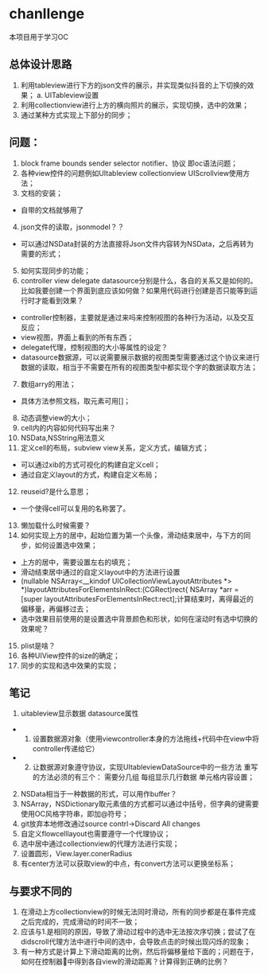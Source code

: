 # chanllenge

本项目用于学习OC
## 总体设计思路
1. 利用tableview进行下方的json文件的展示，并实现类似抖音的上下切换的效果；
    a. UITableview设置
2. 利用collectionview进行上方的横向照片的展示，实现切换，选中的效果；
3. 通过某种方式实现上下部分的同步；

## 问题：
1. block frame bounds sender selector notifier、协议 即oc语法问题；
2. 各种view控件的问题例如UItableview collectionview UIScrollview使用方法；
3. 文档的安装；
- 自带的文档就够用了
4. json文件的读取，jsonmodel？？
- 可以通过NSData封装的方法直接将Json文件内容转为NSData，之后再转为需要的形式；
5. 如何实现同步的功能； 
6. controller view delegate datasource分别是什么，各自的关系又是如何的。比如我要创建一个界面到底应该如何做？如果用代码进行创建是否只能等到运行时才能看到效果？
- controller控制器，主要就是通过来吗来控制视图的各种行为活动，以及交互反应；
- view视图，界面上看到的所有东西；
- delegate代理，控制视图的大小等属性的设定？
- datasource数据源，可以说需要展示数据的视图类型需要通过这个协议来进行数据的读取，相当于不需要在所有的视图类型中都实现个字的数据读取方法；
7. 数组arry的用法；
- 具体方法参照文档，取元素可用[]；
8. 动态调整view的大小；
9. cell内的内容如何代码写出来？
10. NSData,NSString用法意义
11. 定义cell的布局，subview view关系，定义方式，编辑方式；
- 可以通过xib的方式可视化的构建自定义cell；
- 通过自定义layout的方式，构建自定义布局；
12. reuseid?是什么意思；
- 一个使得cell可以复用的名称罢了。
13. 懒加载什么时候需要？
14. 如何实现上方的居中，起始位置为第一个头像，滑动结束居中，与下方的同步，如何设置选中效果；
- 上方的居中，需要设置左右的填充；
- 滑动结束居中通过的自定义layout中的方法进行设置
- (nullable NSArray<__kindof UICollectionViewLayoutAttributes *> *)layoutAttributesForElementsInRect:(CGRect)rect{
NSArray *arr = [super layoutAttributesForElementsInRect:rect];计算结束时，离得最近的偏移量，再偏移过去；
- 选中效果目前使用的是设置选中背景颜色和形状，如何在滚动时有选中切换的效果呢？
15. plist是啥？
16. 各种UIView控件的size的确定；
17. 同步的实现和选中效果的实现；


## 笔记
1. uitableview显示数据 datasource属性
- 1. 设置数据源对象（使用viewcontroller本身的方法拖线+代码中在view中将controller传递给它） 
- 2. 让数据源对象遵守协议，实现UItableviewDataSource中的一些方法
重写的方法必须的有三个：
需要分几组
每组显示几行数据
单元格内容设置；

2. NSData相当于一种数据的形式，可以用作buffer？
3. NSArray，NSDictionary取元素值的方式都可以通过中括号，但字典的键需要使用OC风格字符串，即加@符号；
4. git放弃本地修改通过source contrl->Discard All changes
5. 自定义flowcelllayout也需要遵守一个代理协议；
6. 选中居中通过collectionview的代理方法进行实现；
7. 设置圆形，View.layer.conerRadius
8. 有center方法可以获取view的中点，有convert方法可以更换坐标系；

## 与要求不同的
1. 在滑动上方collectionview的时候无法同时滑动，所有的同步都是在事件完成之后完成的，完成滑动的时间不一致；
2. 应该与1.是相同的原因，导致了滑动过程中的选中无法按次序切换；尝试了在didscroll代理方法中进行中间的选中，会导致点击的时候出现闪烁的现象；
3. 有一种方式是计算上下滑动距离的比例，然后将偏移量给下面的；问题在于，如何在控制器🥱中得到各自view的滑动距离？计算得到正确的比例？

